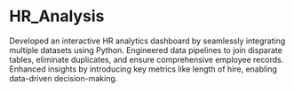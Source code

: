 # HR_Analysis
Developed an interactive HR analytics dashboard by seamlessly integrating multiple datasets using Python. Engineered data pipelines to join disparate tables, eliminate duplicates, and ensure comprehensive employee records. Enhanced insights by introducing key metrics like length of hire, enabling data-driven decision-making.
